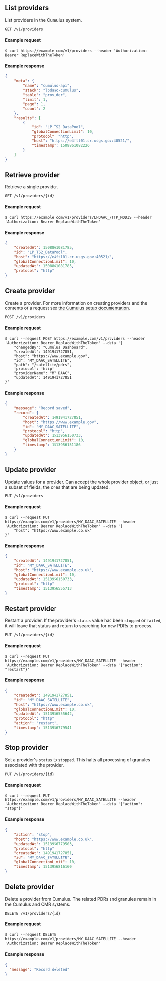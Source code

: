 ## List providers

List providers in the Cumulus system.

```endpoint
GET /v1/providers
```

#### Example request

```curl
$ curl https://example.com/v1/providers --header 'Authorization: Bearer ReplaceWithTheToken'
```

#### Example response

```json
{
    "meta": {
        "name": "cumulus-api",
        "stack": "lpdaac-cumulus",
        "table": "provider",
        "limit": 1,
        "page": 1,
        "count": 2
    },
    "results": [
        {
            "id": "LP_TS2_DataPool",
            "globalConnectionLimit": 10,
            "protocol": "http",
            "host": "https://e4ftl01.cr.usgs.gov:40521/",
            "timestamp": 1508861082226
        }
    ]
}
```

## Retrieve provider

Retrieve a single provider.

```endpoint
GET /v1/providers/{id}
```

#### Example request

```curl
$ curl https://example.com/v1/providers/LPDAAC_HTTP_MODIS --header 'Authorization: Bearer ReplaceWithTheToken'
```

#### Example response

```json
{
    "createdAt": 1508861081785,
    "id": "LP_TS2_DataPool",
    "host": "https://e4ftl01.cr.usgs.gov:40521/",
    "globalConnectionLimit": 10,
    "updatedAt": 1508861081785,
    "protocol": "http"
}
```

## Create provider

Create a provider. For more information on creating providers and the contents of a request see [the Cumulus setup documentation](https://nasa.github.io/cumulus/docs/data-cookbooks/setup#providers).

```endpoint
POST /v1/providers
```

#### Example request

```curl
$ curl --request POST https://example.com/v1/providers --header 'Authorization: Bearer ReplaceWithTheToken' --data '{
    "changedBy": "Cumulus Dashboard",
    "createdAt": 1491941727851,
    "host": "https://www.example.gov",
    "id": "MY_DAAC_SATELLITE",
    "path": "/satellite/pdrs",
    "protocol": "http",
    "providerName": "MY_DAAC",
    "updatedAt": 1491941727851
}'
```

#### Example response

```json
{
    "message": "Record saved",
    "record": {
        "createdAt": 1491941727851,
        "host": "https://www.example.gov",
        "id": "MY_DAAC_SATELLITE",
        "protocol": "http",
        "updatedAt": 1513956150733,
        "globalConnectionLimit": 10,
        "timestamp": 1513956151186
    }
}
```

## Update provider

Update values for a provider. Can accept the whole provider object, or just a subset of fields, the ones that are being updated.

```endpoint
PUT /v1/providers
```

#### Example request

```curl
$ curl --request PUT https://example.com/v1/providers/MY_DAAC_SATELLITE --header 'Authorization: Bearer ReplaceWithTheToken' --data '{
    "host": "https://www.example.co.uk"
}'
```

#### Example response

```json
{
    "createdAt": 1491941727851,
    "id": "MY_DAAC_SATELLITE",
    "host": "https://www.example.co.uk",
    "globalConnectionLimit": 10,
    "updatedAt": 1513956150733,
    "protocol": "http",
    "timestamp": 1513956555713
}
```

## Restart provider

Restart a provider. If the provider's `status` value had been `stopped` or `failed`, it will leave that status and return to searching for new PDRs to process.

```endpoint
PUT /v1/providers/{id}
```

#### Example request

```curl
$ curl --request PUT https://example.com/v1/providers/MY_DAAC_SATELLITE --header 'Authorization: Bearer ReplaceWithTheToken' --data '{"action": "restart"}'
```

#### Example response

```json
{
    "createdAt": 1491941727851,
    "id": "MY_DAAC_SATELLITE",
    "host": "https://www.example.co.uk",
    "globalConnectionLimit": 10,
    "updatedAt": 1513956555642,
    "protocol": "http",
    "action": "restart",
    "timestamp": 1513956779541
}
```

## Stop provider

Set a provider's `status` to `stopped`. This halts all processing of granules associated with the provider.

```endpoint
PUT /v1/providers/{id}
```

#### Example request

```curl
$ curl --request PUT https://example.com/v1/providers/MY_DAAC_SATELLITE --header 'Authorization: Bearer ReplaceWithTheToken' --data '{"action": "stop"}'
```

#### Example response

```json
{
    "action": "stop",
    "host": "https://www.example.co.uk",
    "updatedAt": 1513956779503,
    "protocol": "http",
    "createdAt": 1491941727851,
    "id": "MY_DAAC_SATELLITE",
    "globalConnectionLimit": 10,
    "timestamp": 1513956816160
}
```

## Delete provider

Delete a provider from Cumulus. The related PDRs and granules remain in the Cumulus and CMR systems.

```endpoint
DELETE /v1/providers/{id}
```

#### Example request

```curl
$ curl --request DELETE https://example.com/v1/providers/MY_DAAC_SATELLITE --header 'Authorization: Bearer ReplaceWithTheToken'

```

#### Example response

```json
{
  "message": "Record deleted"
}
```

